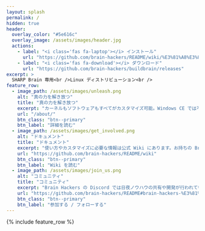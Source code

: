 ```yaml
---
layout: splash
permalink: /
hidden: true
header:
  overlay_color: "#5e616c"
  overlay_image: /assets/images/header.jpg
  actions:
    - label: "<i class='fas fa-laptop'></i> インストール"
      url: "https://github.com/brain-hackers/README/wiki/%E3%81%A8%E3%82%8A%E3%81%82%E3%81%88%E3%81%9A%E8%A9%A6%E3%81%99"
    - label: "<i class='fas fa-download'></i> ダウンロード"
      url: "https://github.com/brain-hackers/buildbrain/releases"
excerpt: >
  SHARP Brain 専用<br />Linux ディストリビューション<br />
feature_row:
  - image_path: /assets/images/unleash.png
    alt: "真の力を解き放つ"
    title: "真の力を解き放つ"
    excerpt: "カーネルもソフトウェアもすべてがカスタマイズ可能。Windows CE では不可能だった真のハックをあなたの手に。"
    url: "/about/"
    btn_class: "btn--primary"
    btn_label: "詳細を読む"
  - image_path: /assets/images/get_involved.png
    alt: "ドキュメント"
    title: "ドキュメント"
    excerpt: "使い方やカスタマイズに必要な情報は公式 Wiki にあります。お持ちの Brain で今すぐ動かしてみましょう。"
    url: "https://github.com/brain-hackers/README/wiki"
    btn_class: "btn--primary"
    btn_label: "Wiki を読む"
  - image_path: /assets/images/join_us.png
    alt: "コミュニティ"
    title: "コミュニティ"
    excerpt: "Brain Hackers の Discord では日夜ノウハウの共有や開発が行われています。参加して楽しさを分かち合いましょう！"
    url: "https://github.com/brain-hackers/README#brain-hackers-%E3%81%AB%E5%8F%82%E5%8A%A0%E3%81%99%E3%82%8B"
    btn_class: "btn--primary"
    btn_label: "参加する / フォローする"
---
```


{% include feature_row %}
